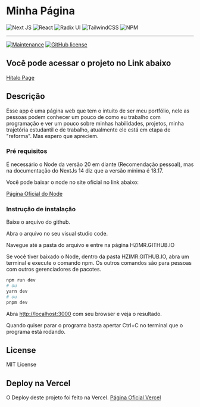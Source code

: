 # Minha Página

![Next JS](https://img.shields.io/badge/Next-black?style=for-the-badge&logo=next.js&logoColor=white)
![React](https://img.shields.io/badge/react-%2320232a.svg?style=for-the-badge&logo=react&logoColor=%2361DAFB)
![Radix UI](https://img.shields.io/badge/radix%20ui-161618.svg?style=for-the-badge&logo=radix-ui&logoColor=white)
![TailwindCSS](https://img.shields.io/badge/tailwindcss-%2338B2AC.svg?style=for-the-badge&logo=tailwind-css&logoColor=white)
![NPM](https://img.shields.io/badge/NPM-%23CB3837.svg?style=for-the-badge&logo=npm&logoColor=white)

<hr>

[![Maintenance](https://img.shields.io/badge/Maintained%3F-yes-green.svg)](https://GitHub.com/Naereen/StrapDown.js/graphs/commit-activity)
[![GitHub license](https://img.shields.io/github/license/Naereen/StrapDown.js.svg)](https://github.com/Naereen/StrapDown.js/blob/master/LICENSE)

## Você pode acessar o projeto no Link abaixo

<a href="https://hzimr-github-io.vercel.app/" target="_blank">Hítalo Page</a>

## Descrição

Esse app é uma página web que tem o intuito de ser meu portfólio, nele as pessoas podem conhecer um pouco de como eu trabalho com programação e ver um pouco sobre minhas habilidades, projetos, minha trajetória estudantil e de trabalho, atualmente ele está em etapa de "reforma". Mas espero que apreciem.

### Pré requisitos

É necessário o Node da versão 20 em diante (Recomendação pessoal), mas na documentação do NextJs 14 diz que a versão mínima é 18.17.

Você pode baixar o node no site oficial no link abaixo:

<a href="https://nodejs.org/pt" target="_blank">Página Oficial do Node</a>

### Instrução de instalação

Baixe o arquivo do github.

Abra o arquivo no seu visual studio code.

Navegue até a pasta do arquivo e entre na página HZIMR.GITHUB.IO

Se você tiver baixado o Node, dentro da pasta HZIMR.GITHUB.IO, abra um terminal e execute o comando npm. Os outros comandos são para pessoas com outros gerenciadores de pacotes.

```bash
npm run dev
# ou
yarn dev
# ou
pnpm dev
```

Abra [http://localhost:3000](http://localhost:3000) com seu browser e veja o resultado.

Quando quiser parar o programa basta apertar Ctrl+C no terminal que o programa está rodando.

## License

MIT License

## Deploy na Vercel

O Deploy deste projeto foi feito na Vercel.
<a href="https://vercel.com/" target="_blank">Página Oficial Vercel</a>
